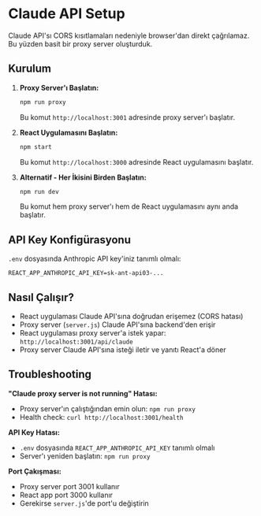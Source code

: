 # Claude API Setup

Claude API'sı CORS kısıtlamaları nedeniyle browser'dan direkt çağrılamaz. Bu yüzden basit bir proxy server oluşturduk.

## Kurulum

1. **Proxy Server'ı Başlatın:**
   ```bash
   npm run proxy
   ```
   Bu komut `http://localhost:3001` adresinde proxy server'ı başlatır.

2. **React Uygulamasını Başlatın:**
   ```bash
   npm start
   ```
   Bu komut `http://localhost:3000` adresinde React uygulamasını başlatır.

3. **Alternatif - Her İkisini Birden Başlatın:**
   ```bash
   npm run dev
   ```
   Bu komut hem proxy server'ı hem de React uygulamasını aynı anda başlatır.

## API Key Konfigürasyonu

`.env` dosyasında Anthropic API key'iniz tanımlı olmalı:
```
REACT_APP_ANTHROPIC_API_KEY=sk-ant-api03-...
```

## Nasıl Çalışır?

- React uygulaması Claude API'sına doğrudan erişemez (CORS hatası)
- Proxy server (`server.js`) Claude API'sına backend'den erişir
- React uygulaması proxy server'a istek yapar: `http://localhost:3001/api/claude`
- Proxy server Claude API'sına isteği iletir ve yanıtı React'a döner

## Troubleshooting

**"Claude proxy server is not running" Hatası:**
- Proxy server'ın çalıştığından emin olun: `npm run proxy`
- Health check: `curl http://localhost:3001/health`

**API Key Hatası:**
- `.env` dosyasında `REACT_APP_ANTHROPIC_API_KEY` tanımlı olmalı
- Server'ı yeniden başlatın: `npm run proxy`

**Port Çakışması:**
- Proxy server port 3001 kullanır
- React app port 3000 kullanır
- Gerekirse `server.js`'de port'u değiştirin 